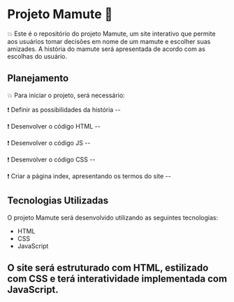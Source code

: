 # Projeto Mamute :elephant:

:collision: Este é o repositório do projeto Mamute, um site interativo que permite aos usuários tomar decisões em nome de um mamute e escolher suas amizades. A história do mamute será apresentada de acordo com as escolhas do usuário.

## Planejamento

:collision: Para iniciar o projeto, será necessário:

:exclamation: Definir as possibilidades da história -- 

:exclamation: Desenvolver o código HTML -- 

:exclamation: Desenvolver o código JS --

:exclamation: Desenvolver o código CSS --

:exclamation: Criar a página index, apresentando os termos do site --


## Tecnologias Utilizadas

O projeto Mamute será desenvolvido utilizando as seguintes tecnologias:

- HTML
- CSS
- JavaScript

O site será estruturado com HTML, estilizado com CSS e terá interatividade implementada com JavaScript.
--------------------------------------------------------------------------------------------------------
